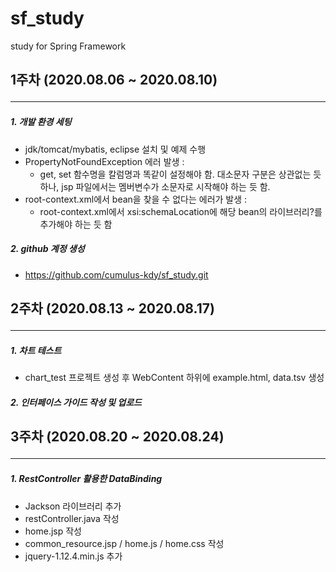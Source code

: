 # sf_study
study for Spring Framework

1주차 (2020.08.06 ~ 2020.08.10)<hr/>
---
##### 1. 개발 환경 세팅
- jdk/tomcat/mybatis, eclipse 설치 및 예제 수행
- PropertyNotFoundException 에러 발생 :
    - get, set 함수명을 칼럼명과 똑같이 설정해야 함. 대소문자 구분은 상관없는 듯 하나, jsp 파일에서는 멤버변수가 소문자로 시작해야 하는 듯 함.
- root-context.xml에서 bean을 찾을 수 없다는 에러가 발생 :
    - root-context.xml에서 xsi:schemaLocation에 해당 bean의 라이브러리?를 추가해야 하는 듯 함
    
##### 2. github 계정 생성
- <https://github.com/cumulus-kdy/sf_study.git>


2주차 (2020.08.13 ~ 2020.08.17)<hr/>
---
##### 1. 차트 테스트
- chart_test 프로젝트 생성 후 WebContent 하위에 example.html, data.tsv 생성

##### 2. 인터페이스 가이드 작성 및 업로드

3주차 (2020.08.20 ~ 2020.08.24)<hr/>
---
##### 1. RestController 활용한 DataBinding
- Jackson 라이브러리 추가
- restController.java 작성
- home.jsp 작성
- common_resource.jsp / home.js / home.css 작성
- jquery-1.12.4.min.js 추가
